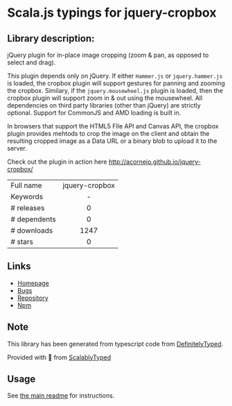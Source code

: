 
# Scala.js typings for jquery-cropbox


## Library description:
jQuery plugin for in-place image cropping (zoom & pan, as opposed to select and drag).
 
 This plugin depends only on jQuery. If either `Hammer.js` or `jquery.hammer.js` is
 loaded, the cropbox plugin will support gestures for panning and zooming
 the cropbox. Similary, if the `jquery.mousewheel.js` plugin is loaded, then the
 cropbox plugin will support zoom in & out using the mousewheel. All
 dependencies on third party libraries (other than jQuery) are strictly
 optional. Support for CommonJS and AMD loading is built in.
 
 In browsers that support the HTML5 FIle API and Canvas API, the cropbox
 plugin provides mehtods to crop the image on the client and obtain the
 resulting cropped image as a Data URL or a binary blob to upload it to
 the server.
 
 Check out the plugin in action here http://acornejo.github.io/jquery-cropbox/

|                    |                 |
| ------------------ | :-------------: |
| Full name          | jquery-cropbox |
| Keywords           | - |
| # releases         | 0 |
| # dependents       | 0 |
| # downloads        | 1247 |
| # stars            | 0 |

## Links
- [Homepage](https://github.com/acornejo/jquery-cropbox)
- [Bugs](https://github.com/acornejo/jquery-cropbox/issues)
- [Repository](https://github.com/acornejo/jquery-cropbox)
- [Npm](https://www.npmjs.com/package/jquery-cropbox)
    


## Note
This library has been generated from typescript code from [DefinitelyTyped](https://definitelytyped.org).

Provided with :purple_heart: from [ScalablyTyped](https://github.com/oyvindberg/ScalablyTyped)

## Usage
See [the main readme](../../readme.md) for instructions.


